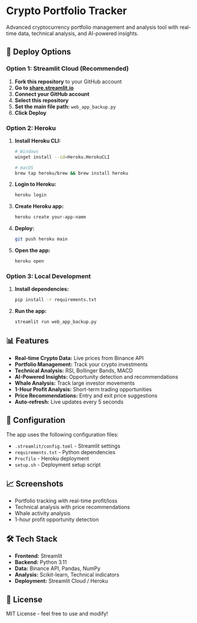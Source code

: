 # Crypto Portfolio Tracker

Advanced cryptocurrency portfolio management and analysis tool with real-time data, technical analysis, and AI-powered insights.

## 🚀 Deploy Options

### Option 1: Streamlit Cloud (Recommended)

1. **Fork this repository** to your GitHub account
2. **Go to [share.streamlit.io](https://share.streamlit.io)**
3. **Connect your GitHub account**
4. **Select this repository**
5. **Set the main file path:** `web_app_backup.py`
6. **Click Deploy**

### Option 2: Heroku

1. **Install Heroku CLI:**
   ```bash
   # Windows
   winget install --id=Heroku.HerokuCLI
   
   # macOS
   brew tap heroku/brew && brew install heroku
   ```

2. **Login to Heroku:**
   ```bash
   heroku login
   ```

3. **Create Heroku app:**
   ```bash
   heroku create your-app-name
   ```

4. **Deploy:**
   ```bash
   git push heroku main
   ```

5. **Open the app:**
   ```bash
   heroku open
   ```

### Option 3: Local Development

1. **Install dependencies:**
   ```bash
   pip install -r requirements.txt
   ```

2. **Run the app:**
   ```bash
   streamlit run web_app_backup.py
   ```

## 📊 Features

- **Real-time Crypto Data:** Live prices from Binance API
- **Portfolio Management:** Track your crypto investments
- **Technical Analysis:** RSI, Bollinger Bands, MACD
- **AI-Powered Insights:** Opportunity detection and recommendations
- **Whale Analysis:** Track large investor movements
- **1-Hour Profit Analysis:** Short-term trading opportunities
- **Price Recommendations:** Entry and exit price suggestions
- **Auto-refresh:** Live updates every 5 seconds

## 🔧 Configuration

The app uses the following configuration files:
- `.streamlit/config.toml` - Streamlit settings
- `requirements.txt` - Python dependencies
- `Procfile` - Heroku deployment
- `setup.sh` - Deployment setup script

## 📈 Screenshots

- Portfolio tracking with real-time profit/loss
- Technical analysis with price recommendations
- Whale activity analysis
- 1-hour profit opportunity detection

## 🛠️ Tech Stack

- **Frontend:** Streamlit
- **Backend:** Python 3.11
- **Data:** Binance API, Pandas, NumPy
- **Analysis:** Scikit-learn, Technical indicators
- **Deployment:** Streamlit Cloud / Heroku

## 📝 License

MIT License - feel free to use and modify! 